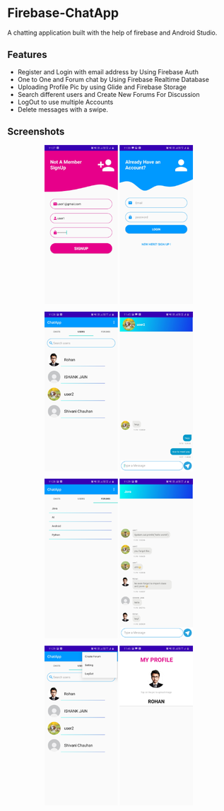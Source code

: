 # Firebase-ChatApp
A chatting application built with the help of firebase and Android Studio.

## Features
* Register and Login with email address by Using Firebase Auth
* One to One and Forum chat by Using Firebase Realtime Database
* Uploading Profile Pic by using Glide and Firebase Storage
* Search different users and Create New Forums For Discussion
* LogOut to use multiple Accounts
* Delete messages with a swipe.

## Screenshots

<p align="center" width="100%">
    <img width="33%" src="snaps/register.jpg"> 
    <img width="33%" src="snaps/login.jpg"> 
    
</p>
<p align="center" width="100%">
	<img width="33%" src="snaps/users.jpg"> 
    <img width="33%" src="snaps/OneToOne.jpg"> 
</p>
<p align="center" width="100%">
    <img width="33%" src="snaps/forums.jpg"> 
    <img width="33%" src="snaps/JavaForum.jpg"> 
</p>
<p align="center" width="100%">
    <img width="33%" src="snaps/Functionality.jpg"> 
    <img width="33%" src="snaps/Profile.jpg"> 
    
</p>
